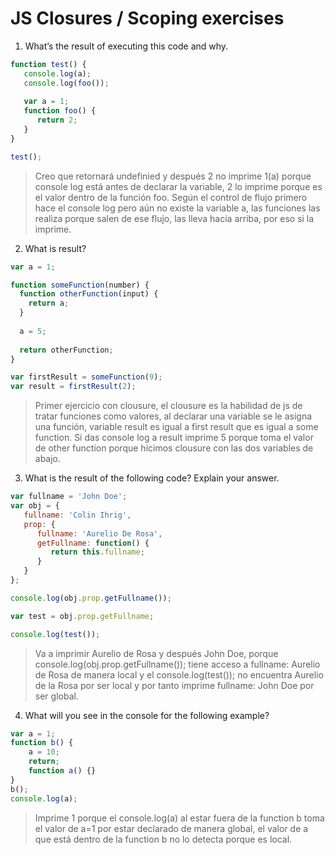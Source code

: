 # JS Closures / Scoping exercises

1. What’s the result of executing this code and why.
  ```js
  function test() {
     console.log(a);
     console.log(foo());
     
     var a = 1;
     function foo() {
        return 2;
     }
  }
  
  test();
  ```

> Creo que retornará undefinied y después 2 no imprime 1(a) porque console log está antes de declarar la variable, 2 lo imprime porque es el valor dentro de la función foo. Según el control de flujo primero hace el console log pero aún no existe la variable a, las funciones las realiza porque salen de ese flujo, las lleva hacia arriba, por eso si la imprime.


2. What is result?
  ```js
  var a = 1; 
  
  function someFunction(number) {
    function otherFunction(input) {
      return a;
    }
    
    a = 5;
    
    return otherFunction;
  }
  
  var firstResult = someFunction(9);
  var result = firstResult(2);
  ```
> Primer ejercicio con clousure, el clousure es la habilidad de js de tratar funciones como valores, al declarar una variable se le asigna una función, variable result es igual a first result que es igual a some function. Si das console log a result imprime 5 porque toma el valor de other function porque hicimos clousure con las dos variables de abajo.
3. What is the result of the following code? Explain your answer.
  ```js
  var fullname = 'John Doe';
  var obj = {
     fullname: 'Colin Ihrig',
     prop: {
        fullname: 'Aurelio De Rosa',
        getFullname: function() {
           return this.fullname;
        }
     }
  };
  
  console.log(obj.prop.getFullname());

  var test = obj.prop.getFullname;
  
  console.log(test());
  ```
> Va a imprimir Aurelio de Rosa y después John Doe, porque console.log(obj.prop.getFullname()); tiene acceso a fullname: Aurelio de Rosa de manera local y el console.log(test()); no encuentra Aurelio de la Rosa por ser local y por tanto imprime fullname: John Doe por ser global.
4. What will you see in the console for the following example?
  ```js
  var a = 1; 
  function b() { 
      a = 10; 
      return; 
      function a() {} 
  } 
  b(); 
  console.log(a);    
  ```

> Imprime 1 porque el console.log(a) al estar fuera de la function b toma el valor de a=1 por estar declarado de manera global, el valor de a que está dentro de la function b no lo detecta porque es local.